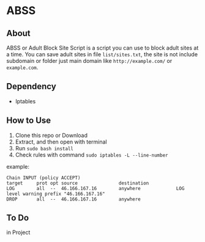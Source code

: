 # ABSS
## About
ABSS or Adult Block Site Script is a script you can use to block adult sites at
a time. You can save adult sites in file `list/sites.txt`, the site is not
include subdomain or folder just main domain like `http://example.com/` or
`example.com`.

## Dependency
- Iptables

## How to Use
1. Clone this repo or Download
2. Extract, and then open with terminal
3. Run `sudo bash install`
4. Check rules with command `sudo iptables -L --line-number`

example:
```
Chain INPUT (policy ACCEPT)
target     prot opt source               destination
LOG        all  --  46.166.167.16        anywhere             LOG level warning prefix "46.166.167.16"
DROP       all  --  46.166.167.16        anywhere
```

## To Do
in Project
